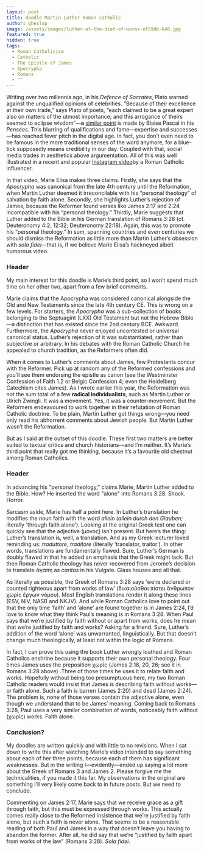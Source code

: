 ```yaml
---
layout: post
title: doodle Martin Luther Roman catholic
author: gheslop
image: /assets/images/luther-at-the-diet-of-worms-ef59db-640.jpg
featured: true
hidden: true
tags:
  - Roman Catholicism
  - Catholic
  - The Epistle of James
  - Apocrypha
  - Romans
  - ""
---
```

Writing over two millennia ago, in his *Defence of Socrates*, Plato warned against the unqualified opinions of celebrities. “Because of their excellence at their own trade,” says Plato of poets, “each claimed to be a great expert also on matters of the utmost importance; and this arrogance of theirs seemed to eclipse wisdom”—**a** [similar point](https://rekindle.co.za/content/2022-05-05-the-celebration-of-tyranny-in-pastoral-ministry) is made by Blaise Pascal in his *Pensées*. This blurring of qualifications and fame—expertise and successes—has reached fever pitch in the digital age. In fact, you don’t even need to be famous in the more traditional senses of the word anymore, for a blue-tick supposedly means credibility in our day. Coupled with that, social media trades in aesthetics above argumentation. All of this was well illustrated in a recent and popular [Instagram video](https://www.instagram.com/reel/DN0b26KXOrT/?igsh=MWJ4MDhudXlwcjgwYg==)by a Roman Catholic influencer.

In that video, Marie Elisa makes three claims. Firstly, she says that the *Apocrypha* was canonical from the late 4th century until the Reformation, when Martin Luther deemed it irreconcilable with his “personal theology” of salvation by faith alone. Secondly, she highlights Luther’s rejection of James, because the Reformer found verses like James 2:17 and 2:24 incompatible with his “personal theology.” Thirdly, Marie suggests that Luther added to the Bible in his German translation of Romans 3:28 (cf. Deuteronomy 4:2; 12:32; Deuteronomy 22:18). Again, this was to promote his “personal theology.” In sum, spanning countries and even centuries we should dismiss the Reformation as little more than Martin Luther’s obsession with *sola fidei*—that is, if we believe Marie Elisa’s hackneyed albeit humorous video.

### Header

My main interest for this doodle is Marie’s third point, so I won’t spend much time on her other two, apart from a few brief comments.

Marie claims that the Apocrypha was considered canonical alongside the Old and New Testaments since the late 4th century CE. This is wrong on a few levels. For starters, the *Apocrypha* was a sub-collection of books belonging to the Septuagint (LXX) Old Testament but not the Hebrew Bible—a distinction that has existed since the 2nd century BCE. Awkward. Furthermore, the *Apocrypha* never enjoyed uncontested or universal canonical status. Luther’s rejection of it was substantiated, rather than subjective or arbitrary. In his debates with the Roman Catholic Church he appealed to church tradition, as the Reformers often did.

When it comes to Luther’s comments about James, few Protestants concur with the Reformer. Pick up at random any of the Reformed confessions and you’ll see them endorsing the epistle as canon (see the Westminster Confession of Faith 1.2 or Belgic Confession 4; even the Heidelberg Catechism cites James). As I wrote earlier this year, the Reformation was not the sum total of a few **radical individualists**, such as Martin Luther or Ulrich Zwingli. It was a movement. Yes, it was a counter-movement. But the Reformers endeavoured to work together in their refutation of Roman Catholic doctrine. To be plain, Martin Luther got things wrong—you need only read his abhorrent comments about Jewish people. But Martin Luther wasn’t the Reformation.

But as I said at the outset of this doodle. These first two matters are better suited to textual critics and church historians—and I’m neither. It’s Marie’s third point that really got me thinking, because it’s a favourite old chestnut among Roman Catholics. 

### Header

In advancing his "personal theology," claims Marie, Martin Luther added to the Bible. How? He inserted the word "alone" into Romans 3:28. Shock. Horror.

Sarcasm aside, Marie has half a point here. In Luther’s translation he modifies the noun faith with the word *allein* *(allein durch den Glauben;* literally 'through faith alone’). Looking at the original Greek text one can quickly see that the adjective (μόνος) isn’t present. But here’s the thing: Luther’s translation is, well, a translation. And as my Greek lecturer loved reminding us: *traduttore, traditore* (literally ‘translator, traitor’). In other words, translations are fundamentally flawed. Sure, Luther’s German is doubly flawed in that he added an emphasis that the Greek might lack. But then Roman Catholic theology has never recovered from Jerome’s decision to translate ἀγάπη as *caritas* in his Vulgate. Glass houses and all that.

As literally as possible, the Greek of Romans 3:28 says ‘we’re declared or counted righteous apart from works of law’ (δικαιοῦσθαι πίστει ἄνθρωπον χωρὶς ἔργων νόμου). Most English translations render it along these lines (ESV, NIV, NASB and NKJV). And while Roman Catholics love to point out that the only time ‘faith’ and ‘alone’ are found together is in James 2:24, I’d love to know what they think Paul’s meaning is in Romans 3:28. When Paul says that we’re justified by faith without or apart from works, does he mean that we’re justified by faith and works? Asking for a friend. Sure, Luther’s addition of the word ‘alone’ was unwarranted, linguistically. But that doesn’t change much theologically, at least not within the logic of Romans.

In fact, I can prove this using the book Luther wrongly loathed and Roman Catholics enshrine because it supports their own personal theology. Four times James uses the preposition χωρὶς (James 2:18, 20, 26; see it in Romans 3:28 above) .Three of those times he uses it to relate faith and works. Hopefully without being too presumptuous here, my two Roman Catholic readers would insist that James is describing faith without works—or faith alone. Such a faith is barren (James 2:20) and dead (James 2:24). The problem is, none of those verses contain the adjective alone, even though we understand that to be James’ meaning. Coming back to Romans 3:28, Paul uses a very similar combination of words, noticeably faith without (χωρὶς) works. Faith alone.

### Conclusion?

My doodles are written quickly and with little to no revisions. When I sat down to write this after watching Marie’s video intended to say something about each of her three points, because each of them has significant weaknesses. But in the writing I—evidently—ended up saying a lot more about the Greek of Romans 3 and James 2. Please forgive me the technicalities, if you made it this far. My observations in the original are something I’ll very likely come back to in future posts. But we need to conclude.

Commenting on James 2:17, Marie says that we receive grace as a gift through faith, but this must be expressed through works. This actually comes really close to the Reformed insistence that we’re justified by faith alone, but such a faith is never alone. That seems to be a reasonable reading of both Paul and James in a way that doesn’t leave you having to abandon the former. After all, he did say that we’re “justified by faith apart from works of the law” (Romans 3:28). *Sola fidei*.